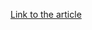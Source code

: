 [Link to the article](https://www.mandiant.com/resources/blog/investigating-ivanti-zero-day-exploitation)

